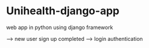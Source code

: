 # Unihealth-django-app

web app in python using django framework

--> new user sign up completed
--> login authentication
